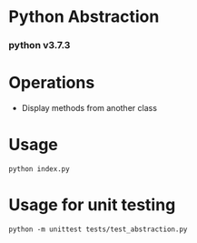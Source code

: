 # Python Abstraction  
### python v3.7.3  

# Operations  

* Display methods from another class    


# Usage  
```
python index.py  
```

# Usage for unit testing  
```  
python -m unittest tests/test_abstraction.py  
```  
